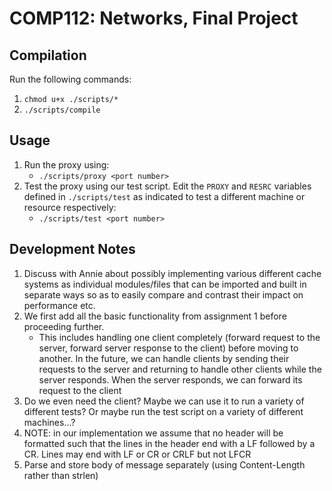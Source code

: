 # COMP112: Networks, Final Project

## Compilation
Run the following commands:
1. `chmod u+x ./scripts/*`
2. `./scripts/compile`

## Usage
1. Run the proxy using:
    * `./scripts/proxy <port number>`
2. Test the proxy using our test script. Edit the `PROXY` and `RESRC` variables defined in `./scripts/test` as indicated to test a different machine or resource respectively:
    * `./scripts/test <port number>`

## Development Notes

1. Discuss with Annie about possibly implementing various different cache systems as individual modules/files that can be imported and built in separate ways so as to easily compare and contrast their impact on performance etc.
2. We first add all the basic functionality from assignment 1 before proceeding further.
    * This includes handling one client completely (forward request to the server, forward server response to the client) before moving to another. In the future, we can handle clients by sending their requests to the server and returning to handle other clients while the server responds. When the server responds, we can forward its request to the client
3. Do we even need the client? Maybe we can use it to run a variety of different tests? Or maybe run the test script on a variety of different machines...?
4. NOTE: in our implementation we assume that no header will be formatted such that the lines in the header end with a LF followed by a CR. Lines may end with LF or CR or CRLF but not LFCR
5. Parse and store body of message separately (using Content-Length rather than strlen)